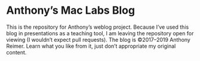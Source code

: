 # Anthony’s Mac Labs Blog
This is the repository for Anthony’s weblog project. Because I’ve used this blog in presentations as a teaching tool, I am leaving the repository open for viewing (I wouldn’t expect pull requests).
The blog is ©2017–2019 Anthony Reimer. Learn what you like from it, just don’t appropriate my original content.